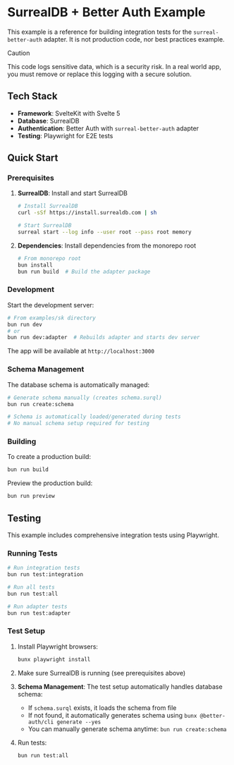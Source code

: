 # SurrealDB + Better Auth Example

This example is a reference for building integration tests for the `surreal-better-auth` adapter. It is not production code, nor best practices example.

> [!CAUTION] 
> This code logs sensitive data, which is a security risk. In a real world app, you must remove or replace this logging with a secure solution.


## Tech Stack

- **Framework**: SvelteKit with Svelte 5
- **Database**: SurrealDB
- **Authentication**: Better Auth with `surreal-better-auth` adapter
- **Testing**: Playwright for E2E tests

## Quick Start

### Prerequisites

1. **SurrealDB**: Install and start SurrealDB
   ```bash
   # Install SurrealDB
   curl -sSf https://install.surrealdb.com | sh
   
   # Start SurrealDB
   surreal start --log info --user root --pass root memory
   ```

2. **Dependencies**: Install dependencies from the monorepo root
   ```bash
   # From monorepo root
   bun install
   bun run build  # Build the adapter package
   ```

### Development

Start the development server:

```bash
# From examples/sk directory
bun run dev
# or
bun run dev:adapter  # Rebuilds adapter and starts dev server
```

The app will be available at `http://localhost:3000`

### Schema Management

The database schema is automatically managed:

```bash
# Generate schema manually (creates schema.surql)
bun run create:schema

# Schema is automatically loaded/generated during tests
# No manual schema setup required for testing
```

### Building

To create a production build:

```bash
bun run build
```

Preview the production build:

```bash
bun run preview
```

## Testing

This example includes comprehensive integration tests using Playwright.

### Running Tests

```bash
# Run integration tests
bun run test:integration

# Run all tests
bun run test:all

# Run adapter tests
bun run test:adapter

```

### Test Setup

1. Install Playwright browsers:
   ```bash
   bunx playwright install
   ```

2. Make sure SurrealDB is running (see prerequisites above)

3. **Schema Management**: The test setup automatically handles database schema:
   - If `schema.surql` exists, it loads the schema from file
   - If not found, it automatically generates schema using `bunx @better-auth/cli generate --yes`
   - You can manually generate schema anytime: `bun run create:schema`

4. Run tests:
   ```bash
   bun run test:all
   ```